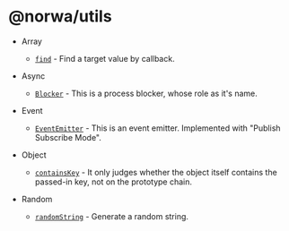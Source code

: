 # @norwa/utils

- Array
  - [`find`](./src/array/find/README.md) - Find a target value by callback.

- Async
  - [`Blocker`](./src/async/blocker/README.md) - This is a process blocker, whose role as it's name.

- Event
  - [`EventEmitter`](./src/event/event-emitter/README.md) - This is an event emitter. Implemented with "Publish Subscribe Mode".

- Object
  - [`containsKey`](./src/object/contains-key/README.md) - It only judges whether the object itself contains the passed-in key, not on the prototype chain.

- Random
  - [`randomString`](./src/random/random-string/README.md) - Generate a random string.
